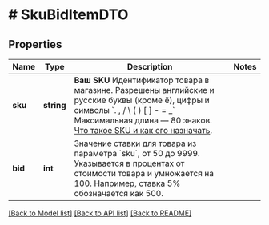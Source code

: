 # # SkuBidItemDTO

## Properties

Name | Type | Description | Notes
------------ | ------------- | ------------- | -------------
**sku** | **string** | **Ваш SKU**  Идентификатор товара в магазине. Разрешены английские и русские буквы (кроме ё), цифры и символы &#x60;. , / \\ ( ) [ ] - &#x3D; _&#x60;  Максимальная длина — 80 знаков.  [Что такое SKU и как его назначать](https://yandex.ru/support/marketplace/assortment/add/index.html#fields). |
**bid** | **int** | Значение ставки для товара из параметра &#x60;sku&#x60;, от 50 до 9999.  Указывается в процентах от стоимости товара и умножается на 100. Например, ставка 5% обозначается как 500. |

[[Back to Model list]](../../README.md#models) [[Back to API list]](../../README.md#endpoints) [[Back to README]](../../README.md)
